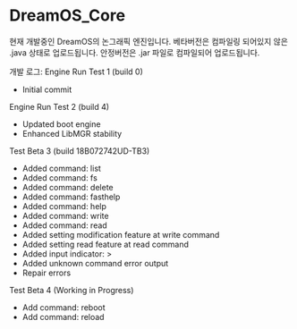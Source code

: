 # DreamOS_Core
현재 개발중인 DreamOS의 논그래픽 엔진입니다.
베타버전은 컴파일링 되어있지 않은 .java 상태로 업로드됩니다.
안정버전은 .jar 파일로 컴파일되어 업로드됩니다.

개발 로그:
Engine Run Test 1 (build 0)
- Initial commit

Engine Run Test 2 (build 4)
- Updated boot engine
- Enhanced LibMGR stability

Test Beta 3 (build 18B072742UD-TB3)
- Added command: list
- Added command: fs
- Added command: delete
- Added command: fasthelp
- Added command: help
- Added command: write
- Added command: read
- Added setting modification feature at write command
- Added setting read feature at read command
- Added input indicator: >
- Added unknown command error output
- Repair errors

Test Beta 4 (Working in Progress)
- Add command: reboot
- Add command: reload

